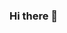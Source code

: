 ### Hi there 👋

<!--
**QuinnMcHenry/QuinnMcHenry** is a ✨ _special_ ✨ repository because its `README.md` (this file) appears on your GitHub profile.

Here are some ideas to get you started:

-Sophomore at Chaminade University of Honolulu
-Data Science Major
-->
